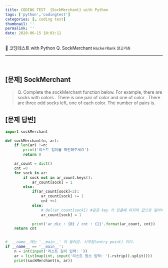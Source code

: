```yaml
---
title: CODING TEST  {SockMerchant} with Python
tags: ['python','codingtest']
categories: [☁️ coding test]
thumbnail: ''
permalink: ''
date: 2020-06-15 10:03:11
---
```


📜 코딩테스트 with Python
Q. SockMerchant
`HackerRank` `알고리즘`
<!-- excerpt -->
<!-- toc -->

---
<br/>


## [문제] SockMerchant
> Q. Complete the sockMerchant function below.
For example, there are  socks with colors . There is one pair of color  and one of color .
There are three odd socks left, one of each color. The number of pairs is.

## [문제 답변]

```python
import sockMerchant

def sockMerchant(n, ar):
    if len(ar) !=n:
        print('리스트 길이를 확인해주세요')
        return 0

    ar_count = dict()
    cnt =0
    for sock in ar:
        if sock not in ar_count.keys():
            ar_count[sock] = 1
        else:
            if(ar_count[sock]<2):
                ar_count[sock] += 1
                cnt +=1
            else:
                # del(ar_count[sock]) #같은 key 가 있을때 마지막 값으로 덮어씌워지므로 할필요 없음
                ar_count[sock] = 1

            print('ar_dic : {0} / cnt : {1}'.format(ar_count, cnt))
    return cnt


#  __name__에는 '__main__' 이 들어감. 시작점(entry point) 이다.
if __name__ == '__main__':
    n = int(input('리스트 길이 입력: '))
    ar = list(map(int, input('리스트 원소 입력: ').rstrip().split()))
    print(sockMerchant(n, ar))
```